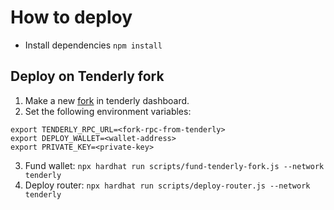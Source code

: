 # How to deploy

- Install dependencies `npm install`

## Deploy on Tenderly fork

1. Make a new [fork](https://dashboard.tenderly.co/) in tenderly dashboard.
2. Set the following environment variables:

```
export TENDERLY_RPC_URL=<fork-rpc-from-tenderly>
export DEPLOY_WALLET=<wallet-address>
export PRIVATE_KEY=<private-key>
```

3. Fund wallet: `npx hardhat run scripts/fund-tenderly-fork.js --network tenderly`
4. Deploy router: `npx hardhat run scripts/deploy-router.js --network tenderly`
